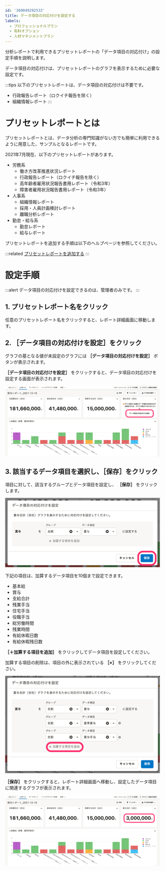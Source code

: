```yaml
---
id: '360049292533'
title: データ項目の対応付けを設定する
labels:
  - プロフェッショナルプラン
  - 有料オプション
  - 人材マネジメントプラン
---
```

分析レポートで利用できるプリセットレポートの「データ項目の対応付け」の設定手順を説明します。

データ項目の対応付けは、プリセットレポートのグラフを表示するために必要な設定です。

:::tips
以下のプリセットレポートは、データ項目の対応付けは不要です。
- 行政報告レポート（ロクイチ報告を除く）
- 組織情報レポート
:::

# プリセットレポートとは

プリセットレポートとは、データ分析の専門知識がない方でも簡単に利用できるように用意した、サンプルとなるレポートです。

2021年7月現在、以下のプリセットレポートがあります。

- 労務系
    - 働き方改革推進状況レポート
    - 行政報告レポート（ロクイチ報告を除く）
    - 高年齢者雇用状況報告書用レポート（令和3年）
    - 障害者雇用状況報告書用レポート（令和3年）
- 人事系
    - 組織情報レポート
    - 採用・人員計画検討レポート
    - 離職分析レポート
- 勤怠・給与系
    - 勤怠レポート
    - 給与レポート

プリセットレポートを追加する手順は以下のヘルプページを参照してください。

:::related
[プリセットレポートを追加する](https://knowledge.smarthr.jp/hc/ja/articles/1500001783842)
:::

# 設定手順

:::alert
データ項目の対応付けを設定できるのは、管理者のみです。
:::

## 1\. プリセットレポート名をクリック

任意のプリセットレポート名をクリックすると、レポート詳細画面に移動します。

## 2\. ［データ項目の対応付けを設定］をクリック

グラフの基となる値が未設定のグラフには **［データ項目の対応付けを設定］** ボタンが表示されます。

 **［データ項目の対応付けを設定］** をクリックすると、データ項目の対応付けを設定する画面が表示されます。

![](./00_________2021-12-15_________SmartHR.png)

## 3\. 該当するデータ項目を選択し、［保存］をクリック

項目に対して、該当するグループとデータ項目を設定し、 **［保存］** をクリックします。

![](./01_________2021-12-15_________SmartHR.png)

下記の項目は、加算するデータ項目を10個まで設定できます。

- 基本給
- 賞与
- 支給合計
- 残業手当
- 住宅手当
- 役職手当
- 総労働時間
- 残業時間
- 有給休暇日数
- 有給休暇残日数

 **［＋加算する項目を追加］** をクリックしてデータ項目を設定してください。

加算する項目の削除は、項目の外に表示されている **［×］** をクリックしてください。

![](./02_________2021-12-15_________SmartHR.png)

 **［保存］** をクリックすると、レポート詳細画面へ移動し、設定したデータ項目に関連するグラフが表示されます。

![](./03_________2021-12-15_________SmartHR.png)
